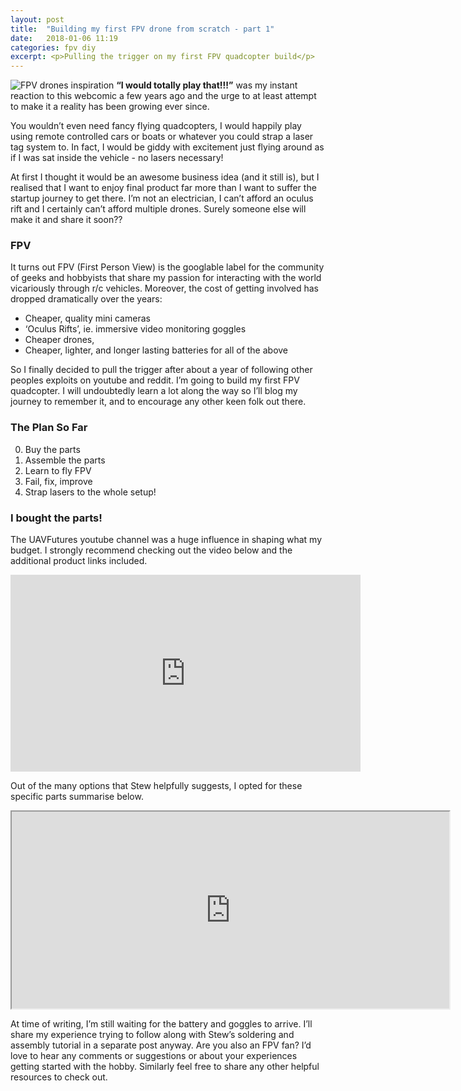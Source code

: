 ```yaml
---
layout: post
title:  "Building my first FPV drone from scratch - part 1"
date:   2018-01-06 11:19
categories: fpv diy
excerpt: <p>Pulling the trigger on my first FPV quadcopter build</p>
---
```


![FPV drones inspiration](http://abstrusegoose.com/strips/goriftdronetag.png)
**“I would totally play that!!!”**  was my instant reaction to this webcomic a few years ago and the urge to at least attempt to make it a reality has been growing ever since.

You wouldn’t even need fancy flying quadcopters, I would happily play using remote controlled cars or boats or whatever you could strap a laser tag system to.
In fact, I would be giddy with excitement just flying around as if I was sat inside the vehicle - no lasers necessary!

At first I thought it would be an awesome business idea (and it still is), but I realised that I want to enjoy final product far more than I want to suffer the startup journey to get there. I’m not an electrician, I can’t afford an oculus rift and I certainly can’t afford multiple drones. Surely someone else will make it and share it soon??

### FPV

It turns out FPV (First Person View) is the googlable label for the community of geeks and hobbyists that share my passion for interacting with the world vicariously through r/c vehicles.
Moreover, the cost of getting involved has dropped dramatically over the years:

* Cheaper, quality mini cameras
* ‘Oculus Rifts’, ie. immersive video monitoring goggles
* Cheaper drones,
* Cheaper, lighter, and longer lasting batteries for all of the above

So I finally decided to pull the trigger after about a year of following other peoples exploits on youtube and reddit.
I’m going to build my first FPV quadcopter. I will undoubtedly learn a lot along the way so I’ll blog my journey to remember it, and to encourage any other keen folk out there.

### The Plan So Far
0. Buy the parts
1. Assemble the parts
2. Learn to fly FPV
3. Fail, fix, improve
4. Strap lasers to the whole setup!

### I bought the parts!
The UAVFutures youtube channel was a huge influence in shaping what my budget. I strongly recommend checking out the video below and the additional product links included.

<iframe width="560" height="315" src="https://www.youtube.com/embed/YNAH4C98Qhs" frameborder="0" gesture="media" allow="encrypted-media" allowfullscreen></iframe>

Out of the many options that Stew helpfully suggests, I opted for these specific parts summarise below.

<iframe width="700" height="315" src="https://docs.google.com/spreadsheets/d/e/2PACX-1vTI5SwltCHUfr92TzwsQ91drRheeGM8aCNPNhX5T8gTGqMNi1xPsQB1dPqbV7739JH9fyFpBJoIhX8P/pubhtml?gid=416727522&amp;single=true&amp;widget=true&amp;headers=false"></iframe>

At time of writing, I’m still waiting for the battery and goggles to arrive. I’ll share my experience trying to follow along with Stew’s soldering and assembly tutorial in a separate post anyway.
Are you also an FPV fan? I’d love to hear any comments or suggestions or about your experiences getting started with the hobby. Similarly feel free to share any other helpful resources to check out.
